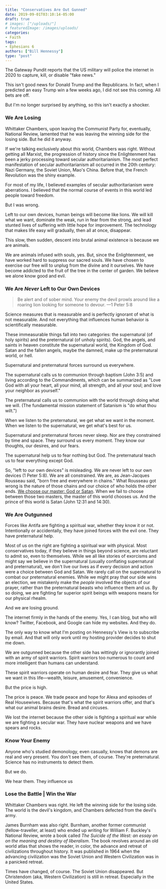 ```yaml
---
title: "Conservatives Are Out Gunned"
date: 2019-09-01T03:10:14-05:00
draft: true
# images: ["/uploads/"]
# featuredImage: /images/uploads/
categories:
- Faith
tags:
- Ephesians 6
authors: ["Bill Hennessy"]
type: "post"
---
```


The Gateway Pundit reports that the US military will police the internet in 2020 to capture, kill, or disable "fake news." 

This isn't good news for Donald Trump and the Republicans. In fact, when I predicted an easy Trump win a few weeks ago, I did not see this coming. All bets are off.

But I'm no longer surprised by anything, so this isn't exactly a shocker. 

### We Are Losing

Whittaker Chambers, upon leaving the Communist Party for, eventually, National Review, lamented that he was leaving the winning side for the losing side. But he did it anyway.

If we're talking exclusively about *this* world, Chambers was right. Without getting all Marxist, the progression of history since the Enlightenment has been a jerky processing toward secular authoritarianism. The most perfect manifestation of secular authoritarianism all occurred in the 20th century: Nazi Germany, the Soviet Union, Mao's China. Before that, the French Revolution was the shiny example.

For most of my life, I believed examples of secular authoritarianism were aberrations. I believed that the normal course of events in this world led people toward freedom. 

But I was wrong. 

Left to our own devices, human beings will become like lions. We will kill what we want, dominate the weak, run in fear from the strong, and lead stunted lives of suffering with little hope for improvement. The technology that makes life easy will gradually, then all at once, disappear. 

This slow, then sudden, descent into brutal animal existence is because we are animals. 

We are animals infused with souls, yes. But, since the Enlightenment, we have worked hard to suppress our sacred souls. We have chosen to exercise our free will to unplug from the divine and it ourselves. We have become addicted to the fruit of the tree in the center of garden. We believe we alone know good and evil.

### We Are *Never* Left to Our Own Devices

> Be alert and of sober mind. Your enemy the devil prowls around like a roaring lion looking for someone to devour. —1 Peter 5:8

Science measures that is measurable and is perfectly ignorant of what is not measurable. And not everything that influences human behavior is scientifically measurable. 

These immeasurable things fall into two categories: the supernatural (of holy spirits) and the preternatural (of unholy spirits). God, the angels, and saints in heaven constitute the supernatural world, the Kingdom of God. Satan and the fallen angels, maybe the damned, make up the preternatural world, or hell. 

Supernatural and preternatural forces surround us everywhere. 

The supernatural calls us to communion through baptism (John 3:5) and living according to the Commandments, which can be summarized as "Love God with all your heart, all your mind, all strength, and all your soul; and love your neighbor as yourself." 

The preternatural calls us to communion with the world through doing what we will. (The fundamental mission statement of Satanism is "do what thou wilt.") 

When we listen to the preternatural, we get what we want in the moment. When we listen to the supernatural, we get what's best for us. 

Supernatural and preternatural forces never sleep. Nor are they constrained by time and space. They surround us every moment. They know our thoughts, our desires, and our fears. 

The supernatural help us to fear nothing but God. The preternatural teach us to fear everything except God. 

So, "left to our own devices" is misleading. We are never left to our own devices (1 Peter 5:8). We are all constrained. We are, as Jean-Jacques Rousseau said, "born free and everywhere in chains." What Rousseau got wrong is the nature of those chains and our choice of who holds the other ends. [We choose our master: God or Satan](https://www.hennessysview.com/2018/08/08/crawling-back-to-happiness-and-freedom/). When we fail to choose between those two masters, the master of this world chooses us. And the prince of this world is Satan (John 12:31 and 14:30). 


### We Are Outgunned

Forces like Antifa are fighting a spiritual war, whether they know it or not. Intentionally or accidentally, they have joined forces with the evil one. They have preternatural help. 

Most of us on the right are fighting a spiritual war with physical. Most conservatives today, if they believe in things beyond science, are reluctant to admit so, even to themselves. While we all like stories of exorcisms and might say we believe in the supernatural (usually conflating supernatural and preternatural), we don't live our lives as if every decision and action were a choice between God and Satan. We rarely call on the supernatural to combat our preternatural enemies. While we might pray that our side wins an election, we mistakenly make the *people* involved the objects of our prayer, rather than the preternatural beasts who influence them and us. By so doing, we are fighting far superior spirit beings with weapons means for our physical rhealm. 

And we are losing ground. 

The internet firmly in the hands of the enemy. Yes, I can blog, but who will know? Twitter, Facebook, and Google can hide my websites. And they do. 

The only way to know what I'm posting on Hennessy's View is to subscribe by email. And that will only work until my hosting provider decides to shut me down. 

We are outgunned because the other side has wittingly or ignorantly joined with an army of spirit warriors. Spirit warriors too numerous to count and more intelligent than humans can understand. 

These spirit warriors operate on human desire and fear. They give us what we want in this life—wealth, leisure, amusement, convenience. 

But the price is high. 

The price is peace. We trade peace and hope for Alexa and episodes of Real Housewives. Because that's what the spirit warriors offer, and that's what our animal brains desire. Bread and circuses.

We lost the internet because the other side is fighting a spiritual war while we are fighting a secular war. They have nuclear weapons and we have spears and rocks. 

### Know Your Enemy

Anyone who's studied demonology, even casually, knows that demons are real and very present. You don't see them, of course. They're preternatural. Science has no instruments to detect them.

But we do. 

We hear them. They influence us

### Lose the Battle | Win the War

Whittaker Chambers was right. He left the winning side for the losing side. The world is the devil's kingdom, and Chambers defected from the devil's army. 

James Burnham was also right. Burnham, another former communist (fellow-traveller, at least) who ended up writing for William F. Buckley's National Review, wrote a book called *The Suicide of the West: an essay on on the meaning and destiny of liberalism*. The book revolves around an old world atlas that shows the reader, in color, the advance and retreat of civilizations throughout history. It was published in 1964 when the advancing civilization was the Soviet Union and Western Civilization was in a panicked retreat.

Times have changed, of course. The Soviet Union disappeared. But Christendom (aka, Western Civilization) is still in retreat. Especially in the United States. 


 
